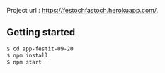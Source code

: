 Project url : https://festochfastoch.herokuapp.com/.


## Getting started

```bash
$ cd app-festit-09-20 
$ npm install
$ npm start
```
